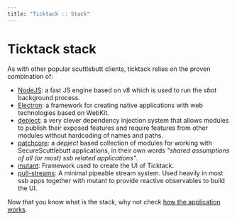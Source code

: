 ```yaml
---
title: "Ticktack :: Stack"
---
```


# Ticktack stack
As with other popular scuttlebutt clients, ticktack relies on the proven combination of:

* [NodeJS](https://nodejs.org): a fast JS engine based on v8 which is used to run the _sbot_ background process.
* [Electron](https://electronjs.org/): a framework for creating native applications with web technologies based on WebKit.
* [depject](https://www.npmjs.com/package/depject): a very clever dependency injection system that allows modules to publish their exposed features and require features from other modules without hardcoding of names and paths.
* [patchcore](https://www.npmjs.com/package/patchcore): a _depject_ based collection of modules for working with SecureScuttlebutt applications, in their own words _"shared assumptions of all (or most) ssb related applications"_.
* [mutant](https://github.com/mmckegg/mutant): Framework used to create the UI of Ticktack. 
* [pull-streams](https://pull-stream.github.io/): A minimal pipeable stream system. Used heavily in most ssb apps together with mutant to provide reactive observables to build the UI.

Now that you know what is the stack, why not check [how the application works](kickstart.md). 